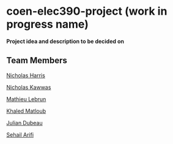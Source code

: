 # coen-elec390-project (work in progress name)
__Project idea and description to be decided on__

## Team Members

[Nicholas Harris](https://github.com/NichHarris)

[Nicholas Kawwas](https://github.com/nickawwas)

[Mathieu Lebrun]()

[Khaled Matloub]()

[Julian Dubeau]()

[Sehail Arifi]()
